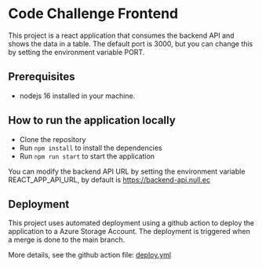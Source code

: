 # Code Challenge Frontend
This project is a react application that consumes the backend API and shows the data in a table.
The default port is 3000, but you can change this by setting the environment variable PORT.


## Prerequisites
* nodejs 16 installed in your machine.

## How to run the application locally
* Clone the repository
* Run `npm install` to install the dependencies
* Run `npm run start` to start the application

You can modify the backend API URL by setting the environment variable REACT_APP_API_URL, by default is https://backend-api.null.ec
## Deployment
This project uses automated deployment using a github action to deploy the application to a Azure Storage Account.
The deployment is triggered when a merge is done to the main branch.

More details, see the github action file: [deploy.yml](../.github/workflows/publish-to-azure.yaml)
